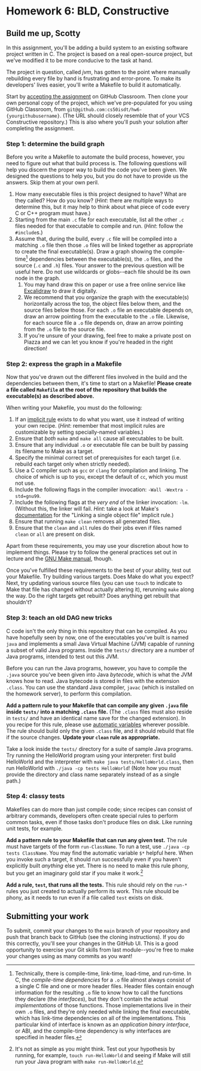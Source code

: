 # Homework 6: BLD, Constructive

## Build me up, Scotty


In this assignment, you'll be adding a build system to an existing software
project written in C. The project is based on a real open-source project, but
we've modified it to be more conducive to the task at hand.

The project in question, called *jvm*, has gotten to the point where manually
rebuilding every file by hand is frustrating and error-prone. To make its
developers' lives easier, you'll write a Makefile to build it automatically.

Start by [accepting the assignment](https://classroom.github.com/a/ippLUPPr) on
GitHub Classroom. Then clone your own personal copy of the project, which we've
pre-populated for you using GitHub Classroom, from
`git@github.com:cs50isdt/hw6-{yourgithubusername}`. (The URL should closely
resemble that of your VCS Constructive repository.) This is also where you'll
push your solution after completing the assignment.

### Step 1: determine the build graph

Before you write a Makefile to automate the build process, however, you need to
figure out what that build process is. The following questions will help you
discern the proper way to build the code you've been given. We designed the
questions to help you, but you do not have to provide us the answers. Skip
them at your own peril.

1. How many executable files is this project designed to have? What are they
   called? How do you know? (*Hint*: there are multiple ways to determine this,
   but it may help to think about what piece of code every C or C++ program
   must have.)
1. Starting from the main `.c` file for each executable, list all the other
   `.c` files needed for that executable to compile and run. (*Hint*: follow
   the `#include`s.)
1. Assume that, during the build, every `.c` file will be compiled into a
   matching `.o` file then those `.o` files will be linked together as
   appropriate to create the final executable(s). Draw a graph showing the
   compile-time[^compile-time-vs-run-time] dependencies between the
   executable(s), the `.o` files, and the source (`.c` and `.h`) files. Your
   answer to the previous question will be useful here. Do not use wildcards or
   globs--each file should be its own node in the graph.
   1. You may hand draw this on paper or use a free online service like
      [Excalidraw](https://excalidraw.com/) to draw it digitally.
   1. We recommend that you organize the graph with the executable(s)
      horizontally across the top, the object files below them, and the source
      files below those. For each `.o` file an executable depends on, draw an
      arrow pointing from the executable to the `.o` file. Likewise, for each
      source file a `.o` file depends on, draw an arrow pointing from the `.o`
      file to the source file.
   1. If you're unsure of your drawing, feel free to make a private post on
      Piazza and we can let you know if you're headed in the right direction!

[^compile-time-vs-run-time]: Technically, there is compile-time, link-time,
    load-time, and run-time. In C, the *compile-time dependencies* for a `.o`
    file almost always consist of a single C file and one or more header files.
    Header files contain enough information for the resulting `.o` file to know
    how to call the functions they declare (the *interfaces*), but they don't
    contain the actual *implementations* of those functions. Those
    implementations live in their own `.o` files, and they're only needed while
    linking the final executable, which has link-time dependencies on all of
    the implementations. This particular kind of interface is known as an
    *application binary interface*, or ABI, and the compile-time dependency is
    why interfaces are specified in header files.

### Step 2: express the graph in a Makefile

Now that you've drawn out the different files involved in the build and the
dependencies between them, it's time to start on a Makefile! **Please create a
file called `Makefile` at the root of the repository that builds the
executable(s) as described above.**

When writing your Makefile, you must do the following:
1. If an [implicit
   rule](https://www.gnu.org/software/make/manual/html_node/Implicit-Rules.html#Implicit-Rules)
   exists to do what you want, use it instead of writing your own recipe.
   (*Hint*: remember that most implicit rules are customizable by setting
   specially-named variables.)
1. Ensure that *both* `make` and `make all` cause all executables to be built.
1. Ensure that any individual `.o` or executable file can be built by passing
   its filename to Make as a target.
1. Specify the minimal correct set of prerequisites for each target (i.e.
   rebuild each target only when strictly needed).
1. Use a C compiler such as `gcc` or `clang` for compilation and linking. The
   choice of which is up to you, except the default of `cc`, which you must not
   use.
1. Include the following flags in the compiler invocation: `-Wall -Wextra
   -std=gnu99`.
1. Include the following flags at the *very end* of the linker invocation:
   `-lm`. (Without this, the linker will fail. *Hint*: take a look at Make's
   [documentation](https://www.gnu.org/software/make/manual/html_node/Catalogue-of-Rules.html#Catalogue-of-Rules)
   for the "Linking a single object file" implicit rule.)
1. Ensure that running `make clean` removes all generated files.
1. Ensure that the `clean` and `all` rules do their jobs even if files named
   `clean` or `all` are present on disk.

Apart from these requirements, you may use your discretion about how to
implement things. Please try to follow the general practices set out in lecture
and the [GNU Make
manual](https://www.gnu.org/software/make/manual/html_node/index.html), though.

Once you've fulfilled these requirements to the best of your ability, test out
your Makefile. Try building various targets. Does Make do what you expect?
Next, try updating various source files (you can use `touch` to indicate to
Make that file has changed without actually altering it), rerunning `make`
along the way. Do the right targets get rebuilt? Does anything get rebuilt that
shouldn't?

### Step 3: teach an old DAG new tricks

C code isn't the only thing in this repository that can be compiled. As you
have hopefully seen by now, one of the executables you've built is named `java`
and implements a small Java Virtual Machine (JVM) capable of running a subset
of valid Java programs. Inside the `tests/` directory are a number of Java
programs, intended to test out this JVM.

Before you can run the Java programs, however, you have to compile the `.java`
source you've been given into Java *bytecode*, which is what the JVM knows how
to read. Java bytecode is stored in files with the extension `.class`. You can
use the standard Java compiler, `javac` (which is installed on the homework
server), to perform this compilation.

**Add a pattern rule to your Makefile that can compile any given `.java` file
inside `tests/` into a matching `.class` file.** (The `.class` files must also
reside in `tests/` and have an identical name save for the changed extension).
In you recipe for this rule, please use [automatic
variables](https://www.gnu.org/software/make/manual/html_node/Automatic-Variables.html#Automatic-Variables)
wherever possible. The rule should build only the given `.class` file, and it
should rebuild that file if the source changes. **Update your `clean` rule as
appropriate.**

Take a look inside the `tests/` directory for a suite of sample Java programs.
Try running the HelloWorld program using your interpreter: first build
HelloWorld and the interpreter with `make java tests/HelloWorld.class`, then
run HelloWorld with `./java -cp tests HelloWorld`! (Note how you must provide
the directory and class name separately instead of as a single path.)

### Step 4: classy tests

Makefiles can do more than just compile code; since recipes can consist of
arbitrary commands, developers often create special rules to perform common
tasks, even if those tasks don't produce files on disk. Like running unit
tests, for example.

**Add a pattern rule to your Makefile that can run any given test.** The rule
must have targets of the form `run-ClassName`. To run a test, use `./java -cp
tests ClassName`. You may find the automatic variable `$*` helpful here. When
you invoke such a target, it should run successfully even if you haven't
explicitly built *anything* else yet. There is no need to make this rule phony,
but you get an imaginary gold star if you make it work.[^phony]

[^phony]: It's not as simple as you might think. Test out your hypothesis by
    running, for example, `touch run-HelloWorld` and seeing if Make will still
    run your Java program with `make run-HelloWorld`.

**Add a rule, `test`, that runs all the tests.** This rule should rely on the
`run-*` rules you just created to actually perform its work. This rule should
be phony, as it needs to run even if a file called `test` exists on disk.

## Submitting your work

To submit, commit your changes to the `main` branch of your repository and push
that branch back to GitHub (see the cloning instructions). If you do this
correctly, you'll see your changes in the GitHub UI. This is a good opportunity
to exercise your Git skills from last module--you're free to make your changes
using as many commits as you want!
